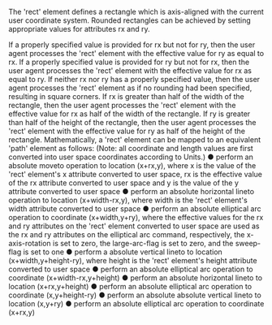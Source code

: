 The 'rect' element defines a rectangle which is axis-aligned with the current user coordinate system. Rounded rectangles can be achieved by setting appropriate values for attributes rx and ry.

If a properly specified value is provided for rx but not for ry, then the user agent processes the 'rect' element with the effective value for ry as equal to rx. If a properly specified value is provided for ry but not for rx, then the user agent processes the 'rect' element with the effective value for rx as equal to ry. If neither rx nor ry has a properly specified value, then the user agent processes the 'rect' element as if no rounding had been specified, resulting in square corners. If rx is greater than half of the width of the rectangle, then the user agent processes the 'rect' element with the effective value for rx as half of the width of the rectangle. If ry is greater than half of the height of the rectangle, then the user agent processes the 'rect' element with the effective value for ry as half of the height of the rectangle.
Mathematically, a 'rect' element can be mapped to an equivalent 'path' element as follows: (Note: all coordinate and length values are first converted into user space coordinates according to Units.)
● perform an absolute moveto operation to location (x+rx,y), where x is the value of the 'rect' element's x attribute converted to user space, rx is the effective value of the rx attribute converted to user space and y is the value of the y attribute converted to user space
● perform an absolute horizontal lineto operation to location (x+width-rx,y), where width is the 'rect' element's width attribute converted to user space
● perform an absolute elliptical arc operation to coordinate (x+width,y+ry), where the effective values for the rx and ry attributes on the 'rect' element converted to user space are used as the rx and ry attributes on the elliptical arc command, respectively, the x-axis-rotation is set to zero, the large-arc-flag is set to zero, and the sweep-flag is set to one
● perform a absolute vertical lineto to location (x+width,y+height-ry), where height is the 'rect' element's height attribute converted to user space
● perform an absolute elliptical arc operation to coordinate (x+width-rx,y+height)
● perform an absolute horizontal lineto to location (x+rx,y+height)
● perform an absolute elliptical arc operation to coordinate (x,y+height-ry)
● perform an absolute absolute vertical lineto to location (x,y+ry)
● perform an absolute elliptical arc operation to coordinate (x+rx,y)